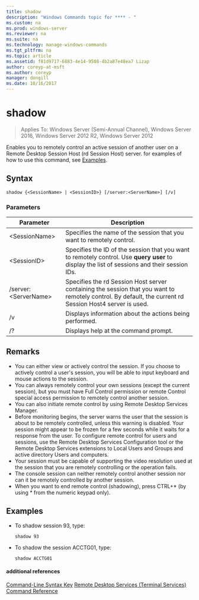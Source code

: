```yaml
---
title: shadow
description: "Windows Commands topic for **** - "
ms.custom: na
ms.prod: windows-server
ms.reviewer: na
ms.suite: na
ms.technology: manage-windows-commands
ms.tgt_pltfrm: na
ms.topic: article
ms.assetid: f81d9717-6883-4e14-9508-4b2a87e48ea7 Lizap
author: coreyp-at-msft
ms.author: coreyp
manager: dongill
ms.date: 10/16/2017
---
```

# shadow

>Applies To: Windows Server (Semi-Annual Channel), Windows Server 2016, Windows Server 2012 R2, Windows Server 2012

Enables you to remotely control an active session of another user on a Remote Desktop Session Host (rd Session Host) server.
for examples of how to use this command, see [Examples](#BKMK_examples).

## Syntax
```
shadow {<SessionName> | <SessionID>} [/server:<ServerName>] [/v]
```

### Parameters
|Parameter|Description|
|-------|--------|
|\<SessionName>|Specifies the name of the session that you want to remotely control.|
|\<SessionID>|Specifies the ID of the session that you want to remotely control. Use **query user** to display the list of sessions and their session IDs.|
|/server:\<ServerName>|Specifies the rd Session Host server containing the session that you want to remotely control. By default, the current rd Session Host4 server is used.|
|/v|Displays information about the actions being performed.|
|/?|Displays help at the command prompt.|

## Remarks
-   You can either view or actively control the session. If you choose to actively control a user's session, you will be able to input keyboard and mouse actions to the session.
-   You can always remotely control your own sessions (except the current session), but you must have Full Control permission or remote Control special access permission to remotely control another session.
-   You can also initiate remote control by using Remote Desktop Services Manager.
-   Before monitoring begins, the server warns the user that the session is about to be remotely controlled, unless this warning is disabled. Your session might appear to be frozen for a few seconds while it waits for a response from the user. To configure remote control for users and sessions, use the Remote Desktop Services Configuration tool or the Remote Desktop Services extensions to Local Users and Groups and active directory Users and computers.
-   Your session must be capable of supporting the video resolution used at the session that you are remotely controlling or the operation fails.
-   The console session can neither remotely control another session nor can it be remotely controlled by another session.
-   When you want to end remote control (shadowing), press CTRL+\* (by using \* from the numeric keypad only).

## <a name="BKMK_examples"></a>Examples
-   To shadow session 93, type:
    ```
    shadow 93
    ```
-   To shadow the session ACCTG01, type:
    ```
    shadow ACCTG01
    ```

#### additional references
[Command-Line Syntax Key](command-line-syntax-key.md)
[Remote Desktop Services &#40;Terminal Services&#41; Command Reference](remote-desktop-services-terminal-services-command-reference.md)
